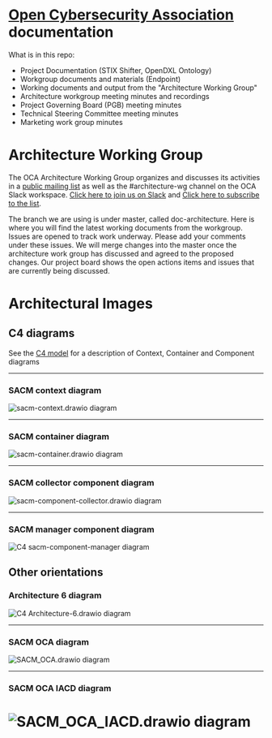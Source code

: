 # [Open Cybersecurity Association](https://opencybersecurityalliance.org/) documentation
What is in this repo:
- Project Documentation (STIX Shifter, OpenDXL Ontology)
- Workgroup documents and materials (Endpoint)
- Working documents and output from the "Architecture Working Group"
- Architecture workgroup meeting minutes and recordings
- Project Governing Board (PGB) meeting minutes
- Technical Steering Committee meeting minutes
- Marketing work group minutes

# Architecture Working Group

The OCA Architecture Working Group organizes and discusses its activities in a [public mailing list](https://lists.oasis-open-projects.org/g/oca-architecture-wg) as well as the #architecture-wg channel on the OCA Slack workspace. [Click here to join us on Slack](https://docs.google.com/forms/d/1vEAqg9SKBF3UMtmbJJ9qqLarrXN5zeVG3_obedA3DKs/viewform?edit_requested=true) and [Click here to subscribe to the list](https://lists.oasis-open-projects.org/g/oca-architecture-wg).

The branch we are using is under master, called doc-architecture.  Here is where you will find the latest working documents from the workgroup.  Issues are opened to track work underway.  Please add your comments under these issues.  We will merge changes into the 
master once the architecture work group has discussed and agreed to the proposed changes.  Our project board shows the open actions items and issues that are currently being discussed.

# Architectural Images

## C4 diagrams

See the [C4 model](https://c4model.com/) for a description of Context, Container and Component diagrams

---

### SACM context diagram

![sacm-context.drawio diagram](Architecture%20Documents/sacm-context.svg)

---

### SACM container diagram

![sacm-container.drawio diagram](Architecture%20Documents/sacm-container.svg)
  
---

### SACM collector component diagram

![sacm-component-collector.drawio diagram](Architecture%20Documents/sacm-component-collector.svg)

---

### SACM manager component diagram

![C4 sacm-component-manager diagram](Architecture%20Documents/sacm-component-manager.svg)


## Other orientations

### Architecture 6 diagram
   
![C4 Architecture-6.drawio diagram](Architecture%20Documents/Architecture-6.svg)<br>

---

### SACM OCA diagram

![SACM_OCA.drawio diagram](Architecture%20Documents/SACM_OCA.svg)<br>

---

### SACM OCA IACD diagram

![SACM_OCA_IACD.drawio diagram](Architecture%20Documents/SACM_OCA_IACD.svg)<br>
=======
